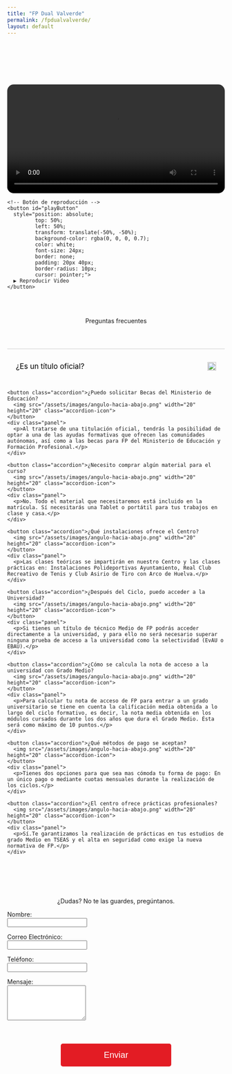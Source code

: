 ```yaml
---
title: "FP Dual Valverde"
permalink: /fpdualvalverde/
layout: default
---
```



<style>
  .splash-container {
    position: relative;
    width: 100%;
    max-width: none;
    overflow: hidden;
    margin-bottom: 3em;
    padding: 0;
    padding-top: 3.5em;
    margin-top: 2em;
    display: grid;
    grid-template-columns: repeat(2, 1fr); /* Default: 2 columns */
    grid-template-rows: 142px 1fr; /* Default: 2 rows */
    grid-column-gap: 20px; /* Adjust spacing between columns */
    grid-row-gap: 20px; /* Adjust spacing between rows */
    align-items: end;
  }

  /* Styling for the right image */
  .right-image {
    grid-row: 1 / 3; /* Both rows */
    grid-column: 2 / 3; /* Default: second column */
    width: 530px;
    z-index: 10; /* Ensure above background image */
    margin: 0 auto;
    transform: translateX(calc(-50% + 80px));
  }

  .grey-background {
    background-color: rgba(127, 127, 127, 0.7); /* Semi-transparent grey */
    position: absolute; /* Ensures it stays within the container */
    top: 0;
    left: 0;
    width: 55%; /* Occupy the left half of the splash container */
    height: 100%; /* Full height of the splash container */
    z-index: 5; /* Below the text but above the background image */
    margin-top: 3.5em;
    transform: translateX(-80px);
  }

  .bottom-left {
    z-index: 10;
    max-width: 650px;
    text-align: left;
    margin-left: auto;
    margin-right: 1em;
    color: white;
    padding: 20px;
    align-self: start;
  }

  .top-left {
    grid-row: 1 / 2; /* First row */
    grid-column: 1 / 2; /* Now in the first column */
    font-size: 42px;
    font-weight: 700;
    color: white;
    z-index: 10; /* Ensure above background image */
    text-align: left;
    margin-right: 7.6em;
    margin-left: auto;
    padding-left: 20px;
  }

  /* Breakpoint for smaller screens: 1 column, 3 rows */
  @media (max-width: 967px) {
    .splash-container {
      grid-template-columns: 1fr; /* 1 column */
      grid-template-rows: repeat(3, auto); /* 3 rows */
      grid-row-gap: 0px; /* Adjust row spacing */
      margin-top: 0;
    }

    /* Adjust the right image to fit in the first column (stacked layout) */
    .right-image {
      grid-row: 2 / 3; /* Place the image in the second row */
      grid-column: 1 / 2; /* Place it in the first column */
      width: 250px; /* Make it responsive */
      transform: none;
    }

    /* Adjust the grey background to occupy the last row */
    .grey-background {
      position: static; /* Remove absolute positioning */
      grid-row: 3 / 3; /* Place it in the last row */
      grid-column: 1 / 2; /* Full width of the single column */
      width: 100%; /* Full width of the column */
      height: 100%; /* Adjust height automatically */
      transform: none; /* Remove the horizontal transform */
    }

    .bottom-left {
      z-index: 10;
      text-align: left;
      color: white;
      padding: 20px;
      align-self: start;
      grid-column: 1 / 1;
      grid-row: 3 / 3;
    }

    .top-left {
      grid-row: 1 / 2; /* First row */
      grid-column: 1 / 2; /* Now in the first column */
      font-size: 34px;
      font-weight: 700;
      color: white;
      z-index: 10; /* Ensure above background image */
      text-align: left;
      margin-right: 0;
      margin-left: 0;
      padding-left: 20px;
    }
  }

  .splash-image {
    width: 100%;
    height: 100%;
    position: absolute;
    top: 0;
    left: 0;
    object-fit: cover;
    z-index: -1;
    margin: 0;
  }

  .bottom-left p {
    font-size: 17px;
    margin-bottom: 3em;
  }
</style>


<div style="display: flex; justify-content: center; align-items: center; margin-top: 8em; margin-bottom: 3.5em;">
  <div style="position: relative; display: inline-block;">
    <video id="videoFP" controls 
      style="max-width: 100%; width: 1000px; border-radius: 15px; display: block;">
      <source src="/assets/videos/Nueva_FP_Dual_en_Valverde.mp4" type="video/mp4">
      Tu navegador no soporta la reproducción de videos.
    </video>

    <!-- Botón de reproducción -->
    <button id="playButton" 
      style="position: absolute; 
             top: 50%; 
             left: 50%; 
             transform: translate(-50%, -50%); 
             background-color: rgba(0, 0, 0, 0.7); 
             color: white; 
             font-size: 24px; 
             border: none; 
             padding: 20px 40px; 
             border-radius: 10px; 
             cursor: pointer;">
      ▶ Reproducir Video
    </button>
  </div>
</div>

<script>
  var video = document.getElementById("videoFP");
  var playButton = document.getElementById("playButton");

  playButton.addEventListener("click", function() {
    video.play();
    playButton.style.display = "none"; // Oculta el botón al comenzar el video
  });

  video.addEventListener("play", function() {
    playButton.style.display = "none"; // Asegura que el botón desaparezca si el usuario hace clic en el video
  });
</script>



<div style="text-align:center; margin: 2em;">
  Preguntas frecuentes
</div>

<div class="faq-container">
  <div id="faq" class="faq">
    <button class="accordion">¿Es un título oficial?
      <img src="/assets/images/angulo-hacia-abajo.png" width="20" height="20" class="accordion-icon">
    </button>
    <div class="panel">
      <p>Sí. Somos Centro Docente Privado Grupo Japón con código de Centro 21007304.</p>
    </div>

    <button class="accordion">¿Puedo solicitar Becas del Ministerio de Educación?
      <img src="/assets/images/angulo-hacia-abajo.png" width="20" height="20" class="accordion-icon">
    </button>
    <div class="panel">
      <p>Al tratarse de una titulación oficial, tendrás la posibilidad de optar a una de las ayudas formativas que ofrecen las comunidades autónomas, así como a las becas para FP del Ministerio de Educación y Formación Profesional.</p>
    </div>

    <button class="accordion">¿Necesito comprar algún material para el curso?
      <img src="/assets/images/angulo-hacia-abajo.png" width="20" height="20" class="accordion-icon">
    </button>
    <div class="panel">
      <p>No. Todo el material que necesitaremos está incluido en la matrícula. Sí necesitarás una Tablet o portátil para tus trabajos en clase y casa.</p>
    </div>

    <button class="accordion">¿Qué instalaciones ofrece el Centro?
      <img src="/assets/images/angulo-hacia-abajo.png" width="20" height="20" class="accordion-icon">
    </button>
    <div class="panel">
      <p>Las clases teóricas se impartirán en nuestro Centro y las clases prácticas en: Instalaciones Polideportivas Ayuntamiento, Real Club Recreativo de Tenis y Club Asirio de Tiro con Arco de Huelva.</p>
    </div>

    <button class="accordion">¿Después del Ciclo, puedo acceder a la Universidad?
      <img src="/assets/images/angulo-hacia-abajo.png" width="20" height="20" class="accordion-icon">
    </button>
    <div class="panel">
      <p>Si tienes un título de técnico Medio de FP podrás acceder directamente a la universidad, y para ello no será necesario superar ninguna prueba de acceso a la universidad como la selectividad (EvAU o EBAU).</p>
    </div>

    <button class="accordion">¿Cómo se calcula la nota de acceso a la universidad con Grado Medio?
      <img src="/assets/images/angulo-hacia-abajo.png" width="20" height="20" class="accordion-icon">
    </button>
    <div class="panel">
      <p>Para calcular tu nota de acceso de FP para entrar a un grado universitario se tiene en cuenta la calificación media obtenida a lo largo del ciclo formativo, es decir, la nota media obtenida en los módulos cursados durante los dos años que dura el Grado Medio. Ésta será como máximo de 10 puntos.</p>
    </div>

    <button class="accordion">¿Qué métodos de pago se aceptan?
      <img src="/assets/images/angulo-hacia-abajo.png" width="20" height="20" class="accordion-icon">
    </button>
    <div class="panel">
      <p>Tienes dos opciones para que sea mas cómoda tu forma de pago: En un único pago o mediante cuotas mensuales durante la realización de los ciclos.</p>
    </div>

    <button class="accordion">¿El centro ofrece prácticas profesionales?
      <img src="/assets/images/angulo-hacia-abajo.png" width="20" height="20" class="accordion-icon">
    </button>
    <div class="panel">
      <p>Sí.Te garantizamos la realización de prácticas en tus estudios de grado Medio en TSEAS y el alta en seguridad como exige la nueva normativa de FP.</p>
    </div>
  </div>
</div>


<div style="text-align:center; margin-top:7em">
  ¿Dudas? No te las guardes, pregúntanos.
</div>

<form name="contact" action="/_pages/success.html" method="POST" data-netlify="true" class="contact-form">
  <input type="hidden" name="subject" id="subject" value="Mensaje de (nombre)" />
  
  <p>
    <label for="name">Nombre:</label><br />
    <input type="text" id="name" name="name" required />
  </p>
  
  <p>
    <label for="email">Correo Electrónico:</label><br />
    <input type="email" id="email" name="email" required />
  </p>
  
  <p>
    <label for="phone">Teléfono:</label><br />
    <input type="tel" id="phone" name="phone" required />
  </p>
  
  <p>
    <label for="message">Mensaje:</label><br />
    <textarea id="message" name="message" rows="5" required></textarea>
  </p>
  
  <p style="text-align: center;">
    <button type="submit" class="submit-button">Enviar</button>
  </p>
</form>

<script>
  document.querySelector('form').addEventListener('submit', function(event) {
    var name = document.getElementById('name').value;
    var phone = document.getElementById('phone').value;
    var subjectField = document.getElementById('subject');
    subjectField.value = `Mensaje de ${name} - Teléfono: ${phone}`;
  });
</script>


<style>
.plans-container {
  display: flex;
  justify-content: center;
  flex-wrap: wrap;
}

.plan {
  width: 400px;
  padding: 20px;
  border: 1px solid #ccc;
  border-radius: 8px;
  background: white;
  text-align: center;
  margin: 60px 12px;
  text-decoration: none;
  color: inherit;
  transition: background-color 0.3s ease, box-shadow 0.3s ease;
}

.plan:hover {
  background-color: #f0f0f0;
  box-shadow: 0 4px 8px rgba(0, 0, 0, 0.2);
  text-decoration: none;
}

.plan h2, .plan p {
  color: inherit;
}

.contact-form {
  max-width: 600px;
  margin: 0 auto;
  text-align: left;
}

.faq-container {
  width: 100%;
  max-width: 41rem;
  margin: 4em auto;
  text-align: left;
}

.accordion {
  background-color: transparent !important;
  outline: 0 !important;
  width: 100%;
  padding: 20px;
  text-align: left;
  border: none;
  cursor: pointer;
  line-height: 40px;
  background-color: transparent;
  color: black; /* Ensure it's the same color as the rest of the text */
  outline: none;
  display: flex;
  justify-content: space-between;
  align-items: center;
  border-top: 1px solid #ccc;
  font-family: inherit; /* Inherit the same font as the rest of the text */
  font-size: 17px; /* Set the same size as the answer text */
  font-weight: normal; /* Ensure consistent font weight */
}

.accordion-icon {
  transition: transform 0.3s ease;
}

.accordion-icon.rotated {
  transform: rotate(180deg);
}

.panel {
  font-size: 17px;
  padding: 0 18px;
  height: 0;
  overflow: hidden;
  transition: height 0.3s ease;
}

.panel.open {
  height: auto;
}

.plan-button:hover {
  background-color: #9b1b20;
}

.submit-button {
  background-color: #e31c24;
  color: white;
  border: none;
  padding: 15px 100px;
  margin: 40px;
  text-align: center;
  font-size: 20px;
  border-radius: 5px;
  cursor: pointer;
}

.submit-button:hover {
  background-color: #9b1b20;
}
</style>

<script>
  var accordions = document.querySelectorAll(".accordion");

  accordions.forEach(function(accordion) {
    accordion.addEventListener("click", function() {
      this.classList.toggle("active");
      var icon = this.querySelector(".accordion-icon");
      icon.classList.toggle("rotated");

      var panel = this.nextElementSibling;
      if (panel.style.height) {
        panel.style.height = null;
      } else {
        panel.style.height = panel.scrollHeight + "px";
      }
    });
  });
</script>
